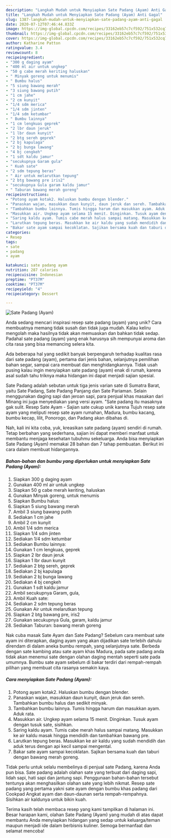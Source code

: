 ```yaml
---
description: "Langkah Mudah untuk Menyiapkan Sate Padang (Ayam) Anti Gagal"
title: "Langkah Mudah untuk Menyiapkan Sate Padang (Ayam) Anti Gagal"
slug: 1387-langkah-mudah-untuk-menyiapkan-sate-padang-ayam-anti-gagal
date: 2020-07-12T07:46:44.833Z
image: https://img-global.cpcdn.com/recipes/33162eb57c7cf592/751x532cq70/sate-padang-ayam-foto-resep-utama.jpg
thumbnail: https://img-global.cpcdn.com/recipes/33162eb57c7cf592/751x532cq70/sate-padang-ayam-foto-resep-utama.jpg
cover: https://img-global.cpcdn.com/recipes/33162eb57c7cf592/751x532cq70/sate-padang-ayam-foto-resep-utama.jpg
author: Katharine Patton
ratingvalue: 3.4
reviewcount: 8
recipeingredient:
- "300 g daging ayam"
- "400 ml air untuk ungkep"
- "50 g cabe merah keriting haluskan"
- " Minyak goreng untuk menumis"
- " Bumbu halus"
- "5 siung bawang merah"
- "3 siung bawang putih"
- "1 cm jahe"
- "2 cm kunyit"
- "1/4 sdm merica"
- "1/4 sdm jinten"
- "1/4 sdm ketumbar"
- " Bumbu lainnya"
- "1 cm lengkuas geprek"
- "2 lbr daun jeruk"
- "1 lbr daun kunyit"
- "2 btg sereh geprek"
- "2 bj kapulaga"
- "2 bj bunga lawang"
- "4 bj cengkeh"
- "1 sdt kaldu jamur"
- "secukupnya Garam gula"
- " Kuah sate"
- "2 sdm tepung beras"
- " Air untuk melarutkan tepung"
- "2 btg bawang pre iris2"
- "secukupnya Gula garam kaldu jamur"
- " Taburan bawang merah goreng"
recipeinstructions:
- "Potong ayam kotak2. Haluskan bumbu dengan blender."
- "Panaskan wajan, masukkan daun kunyit, daun jeruk dan sereh. Tambahkan bumbu halus dan sedikit minyak."
- "Tambahkan bumbu lainnya. Tumis hingga harum dan masukkan ayam. Aduk rata."
- "Masukkan air. Ungkep ayam selama 15 menit. Dinginkan. Tusuk ayam dengan tusuk sate, sisihkan."
- "Saring kaldu ayam. Tumis cabe merah halus sampai matang. Masukkan ke air kaldu masak hingga mendidih dan tambahkan bawang pre."
- "Larutkan tepung beras. Masukkan ke air kaldu yang sudah mendidih dan aduk terus dengan api kecil sampai mengental."
- "Bakar sate ayam sampai kecoklatan. Sajikan bersama kuah dan taburi dengan bawang merah goreng."
categories:
- Resep
tags:
- sate
- padang
- ayam

katakunci: sate padang ayam 
nutrition: 287 calories
recipecuisine: Indonesian
preptime: "PT37M"
cooktime: "PT37M"
recipeyield: "4"
recipecategory: Dessert

---
```



![Sate Padang (Ayam)](https://img-global.cpcdn.com/recipes/33162eb57c7cf592/751x532cq70/sate-padang-ayam-foto-resep-utama.jpg)

Anda sedang mencari inspirasi resep sate padang (ayam) yang unik? Cara membuatnya memang tidak susah dan tidak juga mudah. Kalau keliru mengolah maka hasilnya tidak akan memuaskan dan bahkan tidak sedap. Padahal sate padang (ayam) yang enak harusnya sih mempunyai aroma dan cita rasa yang bisa memancing selera kita.

Ada beberapa hal yang sedikit banyak berpengaruh terhadap kualitas rasa dari sate padang (ayam), pertama dari jenis bahan, selanjutnya pemilihan bahan segar, sampai cara membuat dan menghidangkannya. Tidak usah pusing kalau ingin menyiapkan sate padang (ayam) enak di rumah, karena asal sudah tahu triknya maka hidangan ini dapat menjadi sajian spesial.

Sate Padang adalah sebutan untuk tiga jenis varian sate di Sumatra Barat, yaitu Sate Padang, Sate Padang Panjang dan Sate Pariaman. Selain menggunakan daging sapi dan jeroan sapi, para penjual khas masakan dari Minang ini juga menyediakan yang versi ayam. &#34;Sate padang itu masaknya gak sulit. Resep Sate Ayam - Sajian sate cukup unik karena Tujuh resep sate ayam yang meliputi resep sate ayam rumahan, Madura, bumbu kacang, bumbu kecap, lilit, Ponorogo, dan Padang akan dibahas di.


Nah, kali ini kita coba, yuk, kreasikan sate padang (ayam) sendiri di rumah. Tetap berbahan yang sederhana, sajian ini dapat memberi manfaat untuk membantu menjaga kesehatan tubuhmu sekeluarga. Anda bisa menyiapkan Sate Padang (Ayam) memakai 28 bahan dan 7 tahap pembuatan. Berikut ini cara dalam membuat hidangannya.

<!--inarticleads1-->

##### Bahan-bahan dan bumbu yang diperlukan untuk menyiapkan Sate Padang (Ayam):

1. Siapkan 300 g daging ayam
1. Gunakan 400 ml air untuk ungkep
1. Siapkan 50 g cabe merah keriting, haluskan
1. Gunakan  Minyak goreng, untuk menumis
1. Siapkan  Bumbu halus:
1. Siapkan 5 siung bawang merah
1. Ambil 3 siung bawang putih
1. Sediakan 1 cm jahe
1. Ambil 2 cm kunyit
1. Ambil 1/4 sdm merica
1. Siapkan 1/4 sdm jinten
1. Sediakan 1/4 sdm ketumbar
1. Sediakan  Bumbu lainnya:
1. Gunakan 1 cm lengkuas, geprek
1. Siapkan 2 lbr daun jeruk
1. Siapkan 1 lbr daun kunyit
1. Sediakan 2 btg sereh, geprek
1. Sediakan 2 bj kapulaga
1. Sediakan 2 bj bunga lawang
1. Sediakan 4 bj cengkeh
1. Gunakan 1 sdt kaldu jamur
1. Ambil secukupnya Garam, gula,
1. Ambil  Kuah sate:
1. Sediakan 2 sdm tepung beras
1. Gunakan  Air untuk melarutkan tepung
1. Siapkan 2 btg bawang pre, iris2
1. Gunakan secukupnya Gula, garam, kaldu jamur
1. Sediakan  Taburan: bawang merah goreng


Nak cuba masak Sate Ayam dan Sate Padang? Sebelum cara membuat sate ayam ini diterapkan, daging ayam yang akan dijadikan sate terlebih dahulu direndam di dalam aneka bumbu rempah, yang selanjutnya sate. Berbeda dengan sate kambing atau sate ayam khas Madura, pada sate padang anda tidak akan menemui sate dengan olahan daging mentah seperti sate pada umumnya. Bumbu sate ayam sebelum di bakar terdiri dari rempah-rempah pilihan yang membuat cita rasanya semakin kaya. 

<!--inarticleads2-->

##### Cara menyiapkan Sate Padang (Ayam):

1. Potong ayam kotak2. Haluskan bumbu dengan blender.
1. Panaskan wajan, masukkan daun kunyit, daun jeruk dan sereh. Tambahkan bumbu halus dan sedikit minyak.
1. Tambahkan bumbu lainnya. Tumis hingga harum dan masukkan ayam. Aduk rata.
1. Masukkan air. Ungkep ayam selama 15 menit. Dinginkan. Tusuk ayam dengan tusuk sate, sisihkan.
1. Saring kaldu ayam. Tumis cabe merah halus sampai matang. Masukkan ke air kaldu masak hingga mendidih dan tambahkan bawang pre.
1. Larutkan tepung beras. Masukkan ke air kaldu yang sudah mendidih dan aduk terus dengan api kecil sampai mengental.
1. Bakar sate ayam sampai kecoklatan. Sajikan bersama kuah dan taburi dengan bawang merah goreng.


Tidak perlu untuk selalu membelinya di penjual sate Padang, karena Anda pun bisa. Sate padang adalah olahan sate yang terbuat dari daging sapi, lidah sapi, hati sapi dan jantung sapi. Penggunaan bahan-bahan tersebut tentunya akan menghasilkan olahan sate yang lebih nikmat. Resep sate padang yang pertama yakni sate ayam dengan bumbu khas padang dari Cookpad Angkat ayam dan daun-daunan serta rempah-rempahnya. Sisihkan air kaldunya untuk bikin kuah. 

Terima kasih telah membaca resep yang kami tampilkan di halaman ini. Besar harapan kami, olahan Sate Padang (Ayam) yang mudah di atas dapat membantu Anda menyiapkan hidangan yang sedap untuk keluarga/teman maupun menjadi ide dalam berbisnis kuliner. Semoga bermanfaat dan selamat mencoba!

